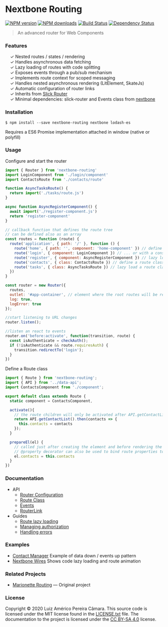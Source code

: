 # Nextbone Routing

[![NPM version](http://img.shields.io/npm/v/nextbone-routing.svg?style=flat-square)](https://www.npmjs.com/package/nextbone-routing)
[![NPM downloads](http://img.shields.io/npm/dm/nextbone-routing.svg?style=flat-square)](https://www.npmjs.com/package/nextbone-routing)
[![Build Status](http://img.shields.io/travis/blikblum/nextbone-routing.svg?style=flat-square)](https://travis-ci.org/blikblum/nextbone-routing)
[![Dependency Status](http://img.shields.io/david/dev/blikblum/nextbone-routing.svg?style=flat-square)](https://david-dm.org/blikblum/nextbone-routing#info=devDependencies)

> An advanced router for Web Components

### Features

&nbsp; &nbsp; ✓ Nested routes / states / rendering<br>
&nbsp; &nbsp; ✓ Handles asynchronous data fetching<br>
&nbsp; &nbsp; ✓ Lazy loading of routes with code splitting<br>
&nbsp; &nbsp; ✓ Exposes events through a pub/sub mechanism<br>
&nbsp; &nbsp; ✓ Implements route context for scoped messaging<br>
&nbsp; &nbsp; ✓ Handles nested asynchronous rendering (LitElement, SkateJs)<br>
&nbsp; &nbsp; ✓ Automatic configuration of router links<br>
&nbsp; &nbsp; ✓ Inherits from [Slick Router](https://github.com/blikblum/slick-router)<br>
&nbsp; &nbsp; ✓ Minimal dependencies: slick-router and Events class from [nextbone](https://github.com/blikblum/nextbone)<br>


### Installation

    $ npm install --save nextbone-routing nextbone lodash-es

Requires a ES6 Promise implementation attached in window (native or polyfill)

### Usage

Configure and start the router

```js
import { Router } from 'nextbone-routing'
import LoginComponent from './login/component'
import ContactsRoute from './contacts/route'

function AsyncTasksRoute() {
  return import('./tasks/route.js')
}

async function AsyncRegisterComponent() {
  await import('./register-component.js')
  return 'register-component'
}

// callback function that defines the route tree
// can be defined also as an array
const routes = function (route) {
  route('application', { path: '/' }, function () {
    route('home', { path: '', component: 'home-component' }) // define component with a tag name...
    route('login', { component: LoginComponent }) // ... or with a constructor
    route('register', { component: AsyncRegisterComponent }) // lazy load component definition
    route('contacts', { class: ContactsRoute }) // define a route class that can control lifecycle and component
    route('tasks', { class: AsyncTasksRoute }) // lazy load a route class. Webpack and Rollup does code splitting 
  })
}

const router = new Router({
  routes,
  outlet: '#app-container', // element where the root routes will be rendered. Can be an HTML element instance, a selector or a function returning a HTML element
  log: true, 
  logError: true
});

//start listening to URL changes
router.listen();

//listen an react to events
router.on('before:activate', function(transition, route) {
  const isAuthenticate = checkAuth();
  if (!isAuthenticate && route.requiresAuth) {
    transition.redirectTo('login');
  }
})
```

Define a Route class

```js
import { Route } from 'nextbone-routing';
import { API } from '../data-api';
import ContactsComponent from './component';

export default class extends Route {
  static component = ContactsComponent,

  activate(){
    // the route children will only be activated after API.getContactList is resolved 
    return API.getContactList().then(contacts => {
      this.contacts = contacts
    });
  }

  prepareEl(el) {
    // called just after creating the element and before rendering the element
    // @property decorator can also be used to bind route properties to el
    el.contacts = this.contacts
  }
})
```


### Documentation

* API
  * [Router Configuration](docs/configuration.md)
  * [Route Class](docs/route.md)
  * [Events](docs/events.md)
  * [RouterLink](docs/routerlink.md)
* Guides
  * [Route lazy loading](docs/lazyload.md)
  * [Managing authorization](docs/authorization.md)
  * [Handling errors](docs/errors.md)

### Examples

 * [Contact Manager](https://github.com/blikblum/nextbone-contact-manager) Example of data down / events up pattern
 * [Nextbone Wires](https://github.com/blikblum/nextbone-wires) Shows code lazy loading and route animation 

### Related Projects

* [Marionette Routing](https://github.com/blikblum/marionette.routing) — Original project

### License

Copyright © 2020 Luiz Américo Pereira Câmara. This source code is licensed under the MIT license found in
the [LICENSE.txt](https://github.com/blikblum/nextbone-routing/blob/master/LICENSE.txt) file.
The documentation to the project is licensed under the [CC BY-SA 4.0](http://creativecommons.org/licenses/by-sa/4.0/)
license.

